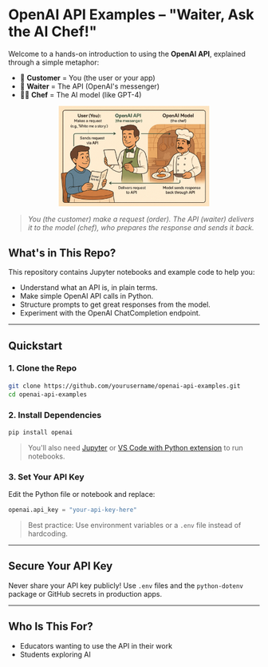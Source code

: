 # OpenAI API Examples – "Waiter, Ask the AI Chef!"

Welcome to a hands-on introduction to using the **OpenAI API**, explained through a simple metaphor:

- 🧑 **Customer** = You (the user or your app)
- 🧾 **Waiter** = The API (OpenAI's messenger)
- 👨‍🍳 **Chef** = The AI model (like GPT-4)

<p align="center">
  <img src="images/restaurant_analogy.png" alt="API Metaphor: Customer - Waiter - Chef" width="60%">
</p>

> _You (the customer) make a request (order). The API (waiter) delivers it to the model (chef), who prepares the response and sends it back._

## What's in This Repo?

This repository contains Jupyter notebooks and example code to help you:

- Understand what an API is, in plain terms.
- Make simple OpenAI API calls in Python.
- Structure prompts to get great responses from the model.
- Experiment with the OpenAI ChatCompletion endpoint.

---

## Quickstart

### 1. Clone the Repo

```bash
git clone https://github.com/yourusername/openai-api-examples.git
cd openai-api-examples
````

### 2. Install Dependencies

```bash
pip install openai
```

> You'll also need [Jupyter](https://jupyter.org/) or [VS Code with Python extension](https://code.visualstudio.com/) to run notebooks.

### 3. Set Your API Key

Edit the Python file or notebook and replace:

```python
openai.api_key = "your-api-key-here"
```

> Best practice: Use environment variables or a `.env` file instead of hardcoding.

---

## Secure Your API Key

Never share your API key publicly! Use `.env` files and the `python-dotenv` package or GitHub secrets in production apps.

---

## Who Is This For?

* Educators wanting to use the API in their work
* Students exploring AI

